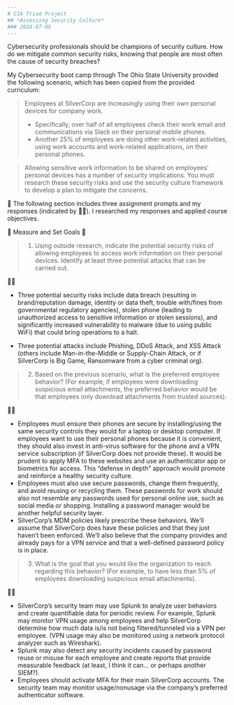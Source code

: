 ```yaml
---
# CIA Triad Project
## *Assessing Security Culture*
### 2024-07-05
---
```

Cybersecurity professionals should be champions of security culture. How do we mitigate common security risks, knowing that people are most often the cause of security breaches? 

My Cybersecurity boot camp through The Ohio State University provided the following scenario, which has been copied from the provided curriculum: 
> Employees at SilverCorp are increasingly using their own personal devices for company work.
> * Specifically, over half of all employees check their work email and communications via Slack on their personal mobile phones.
> * Another 25% of employees are doing other work-related activities, using work accounts and work-related applications, on their personal phones.

> Allowing sensitive work information to be shared on employees' personal devices has a number of security implications. You must research these security risks and use the security culture framework to develop a plan to mitigate the concerns.

🌟 The following section includes three assignment prompts and my responses (indicated by 👩‍🦰). I researched my responses and applied course objectives. 


💠 Measure and Set Goals 💠
> 1. Using outside research, indicate the potential security risks of allowing employees to access work information on their personal devices. Identify at least three potential attacks that can be carried out.

👩‍🦰
* Three potential security risks include data breach (resulting in brand/reputation damage, identity or data theft, trouble with/fines from governmental regulatory agencies), stolen phone (leading to unauthorized access to sensitive information or stolen sessions), and significantly increased vulnerability to malware (due to using public WiFi) that could bring operations to a halt.

* Three potential attacks include Phishing, DDoS Attack, and XSS Attack (others include Man-in-the-Middle or Supply-Chain Attack, or if SilverCorp is Big Game, Ransomware from a cyber criminal org). 

> 2. Based on the previous scenario, what is the preferred employee behavior? (For example, if employees were downloading suspicious email attachments, the preferred behavior would be that employees only download attachments from trusted sources).

👩‍🦰
* Employees must ensure their phones are secure by installing/using the same security controls they would for a laptop or desktop computer. If employees want to use their personal phones because it is convenient, they should also invest in anti-virus software for the phone and a VPN service subscription (if SilverCorp does not provide these). It would be prudent to apply MFA to these websites and use an authenticator app or biometrics for access. This “defense in depth” approach would promote and reinforce a healthy security culture. 
* Employees must also use secure passwords, change them frequently, and avoid reusing or recycling them. These passwords for work should also not resemble any passwords used for personal online use, such as social media or shopping. Installing a password manager would be another helpful security layer.
* SilverCorp’s MDM policies likely prescribe these behaviors. We’ll assume that SilverCorp does have these policies and that they just haven’t been enforced. We’ll also believe that the company provides and already pays for a VPN service and that a well-defined password policy is in place.

> 3. What is the goal that you would like the organization to reach regarding this behavior? (For example, to have less than 5% of employees downloading suspicious email attachments).

👩‍🦰
* SilverCorp’s security team may use Splunk to analyze user behaviors and create quantifiable data for periodic review. For example, Splunk may monitor VPN usage among employees and help SilverCorp determine how much data is/is not being filtered/tunneled via a VPN per employee. (VPN usage may also be monitored using a network protocol analyzer such as Wireshark).
* Splunk may also detect any security incidents caused by password reuse or misuse for each employee and create reports that provide measurable feedback (at least, I think it can… or perhaps another SIEM?).
* Employees should activate MFA for their main SilverCorp accounts. The security team may monitor usage/nonusage via the company’s preferred authenticator software.
